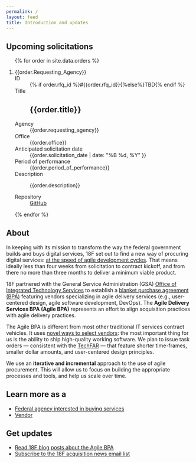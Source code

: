 ```yaml
---
permalink: /
layout: feed
title: Introduction and updates
---
```


<section class="solicitations">
  <h1>Upcoming solicitations</h1>
  <ol class="solicitations">
  {% for order in site.data.orders %}
    <li>
      <dl class="solicitation">
      {{order.Requesting_Agency}}
        <dt class="solicitation-id">ID</dt>
        <dd class="solicitation-id">{% if order.rfq_id %}#{{order.rfq_id}}{%else%}TBD{% endif %}</dd>
        <dt class="solicitation-title">Title</dt>
        <dd class="solicitation-title"><h1>{{order.title}}</h1></dd>
        <dt class="solicitation-agency">Agency</dt>
        <dd class="solicitation-agency">{{order.requesting_agency}}</dd>
        <dt class="solicitation-office">Office</dt>
        <dd class="solicitation-office">{{order.office}}</dd>
        <dt class="solicitation-date">Anticipated solicitation date</dt>
        <dd class="solicitation-date"><time datetime="{{order.solicitation_date}}}">{{order.solicitation_date | date: "%B %d, %Y" }}</time></dd>
        <dt class="solicitation-period-of-performance">Period of performance</dt>
        <dd class="solicitation-period-of-performance">{{order.period_of_performance}}</dd>
        <dt class="solicitation-description">Description</dt>
        <dd class="solicitation-description">
        <p>{{order.description}}</p>
        </dd>
        <dt class="solicitation-repository">Repository</dt>
        <dd class="solicitation-repository"><a href="{{order.repository}}">GitHub</a></p>
        </dd>
      </dl>
    </li>
    {% endfor %}
  </ol>
</section>

<aside class="about page">
  <div class="wrapper">
    <h1>About</h1>
    <p>In keeping with its mission to transform the way the federal government builds and buys digital services, 18F set out to find a new way of procuring digital services: <a href="https://18f.gsa.gov/2015/01/08/creating-a-federal-marketplace-for-agile-delivery-services/">at the speed of agile development cycles</a>. That means ideally less than four weeks from solicitation to contract kickoff, and from there no more than three months to deliver a minimum viable product.</p>
    <p>18F partnered with the General Service Administration (GSA) <a href="https://www.gsa.gov/portal/content/105150">Office of Integrated Technology Services</a> to establish a <a href="http://www.gsa.gov/portal/content/199353">blanket purchase agreement (BPA)</a> featuring vendors specializing in agile delivery services (e.g., user-centered design, agile software development, DevOps). The <strong>Agile Delivery Services BPA (Agile BPA)</strong> represents an effort to align acquisition practices with agile delivery practices.</p>
    <p>The Agile BPA is different from most other traditional IT services contract vehicles. It uses <a href="https://18f.gsa.gov/2015/04/23/coming-soon-the-agile-delivery-services-soliciatation/">novel ways to select vendors</a>: the most important thing for us is the ability to ship high-quality working software. We plan to issue task orders &mdash; consistent with the <a href="https://playbook.cio.gov/techfar/">TechFAR</a> &mdash; that feature shorter time-frames, smaller dollar amounts, and user-centered design principles.</div>
    <p>We use an <strong>iterative and incremental</strong> approach to the use of agile procurement. This will allow us to focus on building the appropriate processes and tools, and help us scale over time.</p>
    <h2>Learn more as a </h2>
    <ul class="learn-more">
      <li class="learn-more-federal-agency"><a href="buyers/">Federal agency interested in buying services</a></li>
      <li class="learn-more-vendor"><a href="vendors/">Vendor</a></li>
    </ul>
    <h1>Get updates</h1>
    <ul>
      <li><a href="https://18f.gsa.gov/tags/agile-bpa/">Read 18F blog posts about the Agile BPA</a></li>
      <li><a href="https://eepurl.com/bJQHFr">Subscribe to the 18F acquisition news email list</a></li>
    </ul>
  </div>  
</aside>
